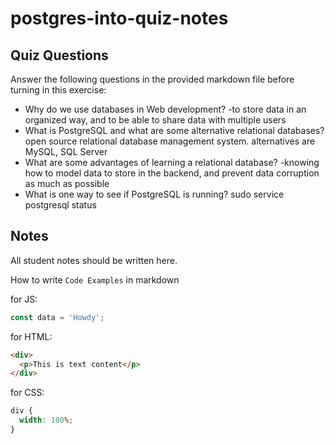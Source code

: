 # postgres-into-quiz-notes

## Quiz Questions

Answer the following questions in the provided markdown file before turning in this exercise:

- Why do we use databases in Web development?
  -to store data in an organized way, and to be able to share data with multiple users
- What is PostgreSQL and what are some alternative relational databases?
  open source relational database management system. alternatives are MySQL, SQL Server
- What are some advantages of learning a relational database?
  -knowing how to model data to store in the backend, and prevent data corruption as much as possible
- What is one way to see if PostgreSQL is running?
  sudo service postgresql status

## Notes

All student notes should be written here.

How to write `Code Examples` in markdown

for JS:

```javascript
const data = 'Howdy';
```

for HTML:

```html
<div>
  <p>This is text content</p>
</div>
```

for CSS:

```css
div {
  width: 100%;
}
```
